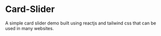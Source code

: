 # Card-Slider
A simple card slider demo built using reactjs and tailwind css that can be used in many websites.
